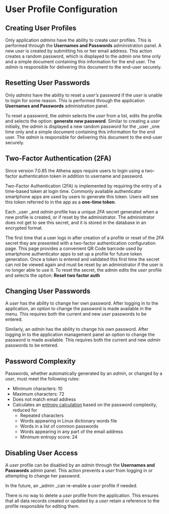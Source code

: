 # User Profile Configuration

## Creating User Profiles

Only application _admins_ have the ability to create _user_ profiles. This is performed through the **Usernames and Passwords** administration panel. A new _user_ is created by submitting his or her email address. This action creates a random password, which is displayed to the _admin_ one time only and a simple document containing this information for the end user. The _admin_ is responsible for delivering this document to the end-user securely.

## Resetting User Passwords

Only _admins_ have the ability to reset a _user’s_ password if the _user_ is unable to login for some reason. This is performed through the application **Usernames and Passwords** administration panel. 

To reset a password, the _admin_ selects the _user_ from a list, edits the profile and selects the option: **generate new password**. Similar to creating a _user_ initially, the _admin_ is displayed a new random password for the _user _one time only and a simple document containing this information for the end user. The _admin_ is responsible for delivering this document to the end-user securely.

## Two-Factor Authentication (2FA)

Since version 7.0.85 the Athena apps require users to login using a two-factor authentication token in addition to username and password.

Two-Factor Authentication (2FA) is implemented by requiring the entry of a time-based token at login time. Commonly available authenticator smartphone apps are used by users to generate this token. Users will see this token referred to in the app as a **one-time token**.

Each _user _and _admin_ profile has a unique _2FA_ secret generated when a new profile is created, or if  reset by the administrator. The administrator does not get to see this secret, and it is stored in the database in an encrypted format.

The first time that a user logs in after creation of a profile or reset of the _2FA_ secret they are presented with a two-factor authentication configuration page. This page provides a convenient QR Code barcode used by smartphone authenticator apps to set up a profile for future token generation. Once a token is entered and validated this first time the secret can not be viewed again and must be reset by an administrator if the user is no longer able to use it.  To reset the secret, the admin edits the _user_ profile and selects the option: **Reset two factor auth**

## Changing User Passwords

A _user_ has the ability to change her own password. After logging in to the application, an option to change the password is made available in the menu. This requires both the current and new _user_ passwords to be entered.

Similarly, an _admin_ has the ability to change his own password. After logging in to the application management panel an option to change the password is made available. This requires both the current and new _admin_ passwords to be entered.

## Password Complexity

Passwords, whether automatically generated by an _admin_, or changed by a _user_, must meet the following rules:

* Minimum characters: 10
* Maximum characters: 72
* Does not match email address
* Calculates an [entropy calculation](http://cubicspot.blogspot.com/2011/11/how-to-calculate-password-strength.html) based on the password complexity, reduced for
  * Repeated characters
  * Words appearing in Linux dictionary words file
  * Words in a list of common passwords
  * Words appearing in any part of the email address
  * Minimum entropy score: 24



## Disabling User Access

A _user_ profile can be disabled by an _admin_ through the **Usernames and Passwords** admin panel. This action prevents a _user_ from logging in or attempting to change her password.

In the future, an _admin _can re-enable a _user_ profile if needed.

There is no way to delete a _user_ profile from the application. This ensures that all data records created or updated by a _user_ retain a reference to the profile responsible for editing them.
